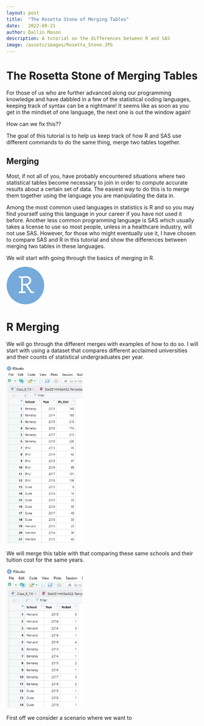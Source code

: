 ```yaml
---
layout: post
title:  "The Rosetta Stone of Merging Tables"
date:   2022-09-21
author: Dallin Mason
description: A tutorial on the differences between R and SAS
image: /assets/images/Rosetta_Stone.JPG
---
```


# The Rosetta Stone of Merging Tables



For those of us who are further advanced along our programming knowledge and have dabbled in a few of the statistical coding languages, keeping track of syntax can be a nightmare! It seems like as soon as you get in the mindset of one language, the next one is out the window again! 

How can we fix this??

The goal of this tutorial is to help us keep track of how R and SAS use different commands to do the same thing, merge two tables together.


## Merging
Most, if not all of you, have probably encountered situations where two statistical tables become necessary to join in order to compute accurate results about a certain set of data. The easiest way to do this is to merge them together using the language you are manipulating the data in. 


Among the most common used languages in statistics is R and so you may find yourself using this language in your career if you have not used it before. Another less common programming language is SAS which usually takes a license to use so most people, unless in a healthcare industry, will not use SAS. However, for those who might eventually use it, I have chosen to compare SAS and R in this tutorial and show the differences between merging two tables in these languages.

We will start with going through the basics of merging in R. 

<img src="https://raw.githubusercontent.com/dallinmason/stat386-projects/main/assets/images/R.png" alt="" style="width:100px;"/>


 # R Merging
 
 
We will go through the different merges with examples of how to do so. I will start with using a dataset that compares different acclaimed universities and their counts of statistical undergraduates per year. 

<img src="https://raw.githubusercontent.com/dallinmason/stat386-projects/main/assets/images/Table1_Pic.PNG" alt="" style="width:200px;"/>


We will merge this table with that comparing these same schools and their tuition cost for the same years.

<img src="https://raw.githubusercontent.com/dallinmason/stat386-projects/main/assets/images/T2.PNG" alt="" style="width:200px;"/>


First off we consider a scenario where we want to 




